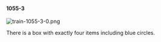 #### 1055-3
![train-1055-3-0.png](https://github.com/lil-lab/nlvr/raw/master/nlvr/train/images/68/train-1055-3-0.png "train-1055-3-0.png")

There is a box with exactly four items including blue circles.